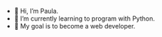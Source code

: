 - 👋 Hi, I’m Paula.
- 🌱 I’m currently learning to program with Python.
- 💞️ My goal is to become a web developer.
